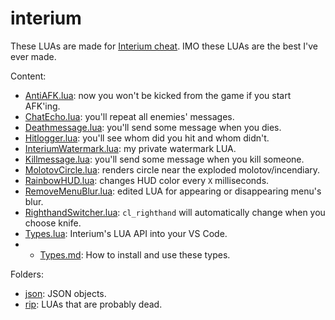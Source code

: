 # interium

These LUAs are made for [Interium cheat](https://interium.ooo).
IMO these LUAs are the best I've ever made.

Content:
* [AntiAFK.lua](AntiAFK.lua): now you won't be kicked from the game if you start AFK'ing.
* [ChatEcho.lua](ChatEcho.lua): you'll repeat all enemies' messages.
* [Deathmessage.lua](Deathmessage.lua): you'll send some message when you dies.
* [Hitlogger.lua](Hitlogger.lua): you'll see whom did you hit and whom didn't.
* [InteriumWatermark.lua](InteriumWatermark.lua): my private watermark LUA.
* [Killmessage.lua](Killmessage.lua): you'll send some message when you kill someone.
* [MolotovCircle.lua](MolotovCircle.lua): renders circle near the exploded molotov/incendiary.
* [RainbowHUD.lua](RainbowHUD.lua): changes HUD color every `X` milliseconds.
* [RemoveMenuBlur.lua](RemoveMenuBlur.lua): edited LUA for appearing or disappearing menu's blur.
* [RighthandSwitcher.lua](RighthandSwitcher.lua): `cl_righthand` will automatically change when you choose knife.
* [Types.lua](Types.lua): Interium's LUA API into your VS Code.
* * [Types.md](Types.md): How to install and use these types.
  
Folders:
* [json](json/README.md): JSON objects.
* [rip](rip/README.md): LUAs that are probably dead.
